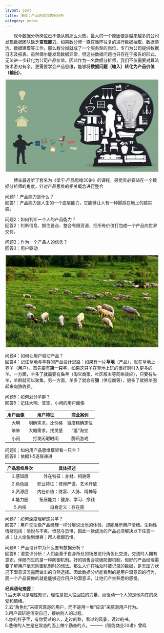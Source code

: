 ```yaml
---
layout: post
title: 浅谈：产品思维与数据分析
category: ynews
---
```


&emsp;&emsp;现今数据分析岗位已不像从前那么火热，最大的一个原因便是越来越多的公司发现数据团队缺乏**变现能力**。如果数分师一直在循环往复的进行数据抽取、数据清洗、数据建模等工作，那么数分岗就成了一个服务型的岗位，专门为公司提供数据日志及报表。虽然偶尔能发现数据异常，但这些数据问题也只存在于报告的形式，无法进一步转化为公司产品价值。因此作为一名数据分析师，我们不仅需要对算法技术游刃有余，更需要学会产品思维，能够将**数据问题（输入）转化为产品价值（输出）**。     

<div align="center">
<img width="500" height="300" src="https://raw.githubusercontent.com/carrylaw/IMG/master/img/sucai42.jpg" /> 
</div> 

&emsp;&emsp;博主最近听了套名为《梁宁·产品思维30讲》的课程，感觉有必要站在一个数据分析师的角度，针对产品思维的相关概念进行整合
  
问题1：产品能力是什么？     
回答1：产品能力是人生的一个底层能力，它能够让人有一种脚踩在地上的踏实感。         

问题2：如何判断一个人的产品能力？      
回答2：判断信息、抓住要点、整合有限资源，把所有价值打包成一个产品向世界交付。

问题3：作为一个产品人的信念？     
回答3：用户驱动

<div align="center">
<img width="500" height="300" src="https://raw.githubusercontent.com/carrylaw/IMG/master/img/sucai43.png" /> 
</div>

问题4：如何让用户驱动产品？   
回答4：记住草地与羊群的产品设计思路：如果有一片**草地**（产品），就在草地上养羊（用户），首先要有**第一只羊**，如果这只羊在草地上玩的很好则引入更多的羊。一方面，羊多了就需要有**头羊**（淘宝商家、社区版主等网络效应），只要有头羊，羊群就可以聚集。另一方面，羊多了就会有**狼**（供应商等），狼多了就把羊圈起来向狼收费。

问题5：如何划分羊群？     
回答5：记住大明、笨笨、小闲的用户画像

|用户画像  |用户特征  |商业案例  |  
|:----:|:----:|:----:|   
|大明|明确需求，比价格|百度精确定位|  
|笨笨|大概需求，找灵感|“逛”淘宝|  
|小闲|打发闲暇时间|腾讯游戏|   

问题6：如何用产品思维框架看一只羊？       
回答6：依据1-5逐层递进     

|产品思维层次  |具体描述  |  
|:----:|:----:|   
|1.感知层|外在特征：身材、相貌等|     
|2.角色层|职业特征：律师严谨、艺术开放|   
|3.资源层|内在价值：财富、人脉、精神等|    
|4.能力圈|拓展能力：健身、学习、挣钱|    
|5.内核|自身定义：存在感|    
     
问题7：如何深度理解这只羊？    
回答7：用户无法像产品经理一样分层说出他的体验，却能展示用户情绪。生物性情绪包括：愉悦与不爽、愤怒与恐惧，因此一款成功的产品必须解决以下任意一点：让人愉悦到爆爽；帮人抵御恐惧。     

问题8：产品设计中为什么要有数据分析？      
回答8：潜意识分析！人们会基于自身所处的场景进行角色化交流，交流时人拥有意识，伴随而生的是一种防御机制。好的销售会攻破防御机制，但好的产品经理需要了解用户毫无防御机制时的想法。那么人们在独处时被记录的数据，是无压力状况下潜意识流露而做出的自然选择。因此数据分析能看到的是用户潜意识的行为，而一个产品要做的就是能够迎合用户的潜意识，让他们产生熟悉的感觉。

**经典语句摘要：**      
1.后天学习是理性知识，理性是把人往回拉的力量，而驱动一个人的是他内在的感受和情绪。      
2.去“角色化”来研究真是的用户，而不是用一堆“应该”来臆测用户行为。       
3.用户调研是清空自己，接纳别人的过程。      
4.你的样子里，有你爱过的人，走过的路，看过的风景，读过的书。      
5.悲催的人生是在常态的面上做个勤奋的点。———《智能商业20讲》曾鸣